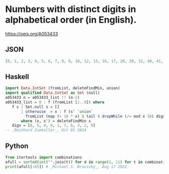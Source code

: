 # Numbers with distinct digits in alphabetical order \(in English\)\.
https://oeis.org/A053433
## JSON
```JSON
[0, 1, 2, 3, 4, 5, 6, 7, 8, 9, 10, 12, 13, 16, 17, 20, 30, 32, 40, 41, 42, 43, 46, 47, 49, 50, 51, 52, 53, 54, 56, 57, 59, 60, 62, 63, 70, 72, 73, 76, 80, 81, 82, 83, 84, 85, 86, 87, 89, 90, 91, 92, 93, 96, 97, 120, 130, 132, 160, 162, 163, 170, 172, 173, 176]
```
## Haskell
```Haskell
import Data.IntSet (fromList, deleteFindMin, union)
import qualified Data.IntSet as Set (null)
a053433 n = a053433_list !! (n-1)
a053433_list = 0 : f (fromList [1..9]) where
   f s | Set.null s = []
       | otherwise  = x : f (s' `union`
         fromList (map (+ 10 * x) $ tail $ dropWhile (/= mod x 10) digs))
       where (x, s') = deleteFindMin s
   digs = [8, 5, 4, 9, 1, 7, 6, 3, 2, 0]
-- _Reinhard Zumkeller_, Oct 05 2014
```
## Python
```Python
from itertools import combinations
afull = sorted(int("".join(t)) for d in range(1, 11) for t in combinations("8549176320", d))
print(afull[:65]) # _Michael S. Branicky_, Aug 17 2022
```
